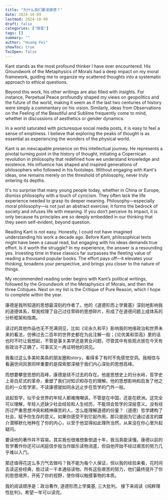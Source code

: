```yaml
---
title: "为什么我们要读康德？"
date: 2024-10-09
lastmod: 2024-10-09
draft: false
categories: ["随笔"]
tags: []
summary: ""
author: "Huang Fei"
showToc: true
TocOpen: false
---
```


Kant stands as the most profound thinker I have ever encountered. His Groundwork of the Metaphysics of Morals had a deep impact on my moral framework, guiding me to organize my scattered thoughts into a systematic approach to ethical questions.

Beyond this work, his other writings are also filled with insights. For instance, Perpetual Peace profoundly shaped my views on geopolitics and the future of the world, making it seem as if the last two centuries of history were simply a commentary on his vision. Similarly, ideas from Observations on the Feeling of the Beautiful and Sublime frequently come to mind, whether in discussions of aesthetics or gender dynamics.

In a world saturated with picturesque social media posts, it is easy to feel a sense of emptiness. I believe that exploring the peaks of thought is as essential as experiencing the wonders of the physical world.

Kant is an inescapable presence on this intellectual journey. He represents a pivotal turning point in the history of thought, initiating a Copernican revolution in philosophy that redefined how we understand knowledge and existence. His influence has shaped and inspired generations of philosophers who followed in his footsteps. Without engaging with Kant's ideas, one remains merely on the threshold of philosophy, never truly entering its depths.

It's no surprise that many young people today, whether in China or Europe, dismiss philosophy with a touch of cynicism. They often lack the life experience needed to grasp its deeper meaning. Philosophy—especially moral philosophy—is not just an abstract exercise; it forms the bedrock of society and infuses life with meaning. If you don’t perceive its impact, it is only because its principles are so deeply embedded in our thinking that they seem self-evident, beyond question.

Reading Kant is not easy. Honestly, I could not have imagined understanding his work a decade ago. Before Kant, philosophical texts might have been a casual read, but engaging with his ideas demands true effort. Is it worth the struggle? In my experience, the answer is a resounding yes. Investing time in these classics far surpasses the fleeting value of reading a thousand popular books. The effort pays off—it elevates your thinking, broadens your perspective, and brings you closer to the nature of things.

My recommended reading order begins with Kant’s political writings, followed by the Groundwork of the Metaphysics of Morals, and then the three Critiques. Next on my list is the Critique of Pure Reason, which I hope to complete within the year.

康德是我所知道的思想最深刻的作者了。他的《道德形而上学奠基》深刻地影响我的道德体系，帮我梳理了自己过往零碎的思想碎片，形成了在道德问题上成体系的分析框架和指南。

读过的其他作品也无不充满洞见，比如《论永久和平》影响我的地缘政治和世界未来的看法，仿佛过去二百年的世界史都在为此注解一般；《论优美和崇高》里的话也时不时让我想起，不管是事关美学还是男女问题，尽管其中有些观点放在今天有些政治不正确了，可事实又一再证明他的洞见。

我看过这么多美轮美奂的朋友圈和story，看得多了有时不免感觉空洞。我相信与看遍世间风景同样重要的是探索那深植于我们内心深处的思想高峰。

而想要攀登思想的高峰，康德是绕不过去的存在。他是思想史上的分水岭，哲学史上哥白尼式的革命，重塑了我们对知识和存在的理解。他的思想影响和启发了他之后的一众哲学家，不读康德就如同永远止步在哲学的门外一般。

说起哲学，似乎全世界的年轻人都难掩嘲讽，不管是在中国，还是在欧洲。这完全可以理解，年轻人还缺少社会经验和人生经历，不能领会哲学的深层意义。没有经历过严重思想冲突和精神痛苦的人，怎么能理解道德的份量？（道德）哲学建构了社会，赋予你生存的意义。如果你感受不到它起作用，那只是因为它通过语言的媒介潜移默化地种在了你的内心，以至于他显得如此理所当然，从来没在你心里升起疑问。

要读他的著作并不容易。其实我也很难想象倒退十年，我当真能读懂。康德以前的哲学著作你还可以闲庭信步般当作娱乐读物消遣，但自他开始不经过艰苦的努力几乎难以入门。

那还值得花这么多力气去做吗？我不能为每个人保证，但以我的经验来看，花时间去读这些经典，胜过读一千本通俗读物。所有这些艰苦的努力，他们最终提升了你的思想境界，开拓了你的视野，使你得以触摸事物的本质。

我的阅读顺序是：政治著作, 道德形而上学奠基, 三大批判。
接下来阅读《纯粹理性批判》。希望一年可以读完。